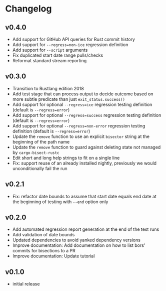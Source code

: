# Changelog

## v0.4.0

- Add support for GitHub API queries for Rust commit history
- Add support for `--regress=non-ice` regression definition
- Add support for `--script` arguments
- Fix duplicated start date range pulls/checks
- Reformat standard stream reporting

## v0.3.0

- Transition to Rustlang edition 2018
- Add test stage that can process output to decide outcome based on more subtle predicate than just `exit_status.success()`
- Add support for optional `--regress=ice` regression testing definition (default is `--regress=error`)
- Add support for optional `--regress=success` regression testing definition (default is `--regress=error`)
- Add support for optional `--regress=non-error` regression testing definition (default is `--regress=error`)
- Update the `remove` function to use an explicit `bisector` string at the beginning of the path name
- Update the `remove` function to guard against deleting state not managed by `cargo-bisect-rustc`
- Edit short and long help strings to fit on a single line
- Fix: support reuse of an already installed nightly, previously we would unconditionally fail the run

## v0.2.1

- Fix: refactor date bounds to assume that start date equals end date at the beginning of testing with `--end` option only

## v0.2.0

- Add automated regression report generation at the end of the test runs
- Add validation of date bounds
- Updated dependencies to avoid yanked dependency versions
- Improve documentation: Add documentation on how to list bors' commits for bisections to a PR
- Improve documentation: Update tutorial

## v0.1.0

- initial release
